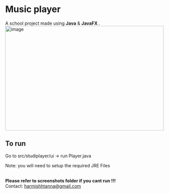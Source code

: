 # Music player

A school project made using <strong>Java</strong> & <strong>JavaFX </strong>. <br>
<img width="502" height="332" alt="image" src="https://github.com/user-attachments/assets/4332557d-5493-4d02-98fe-5f7487021fad" />


## To run
Go to src/studiplayer/ui -> run Player.java

Note: you will need to setup the required JRE Files

<br>
<b> Please refer to screenshots folder if you cant run !!!</b><br> 
  Contact: <a href="mailto:harmishhtanna@gmail.com">harmishhtanna@gmail.com</a>

